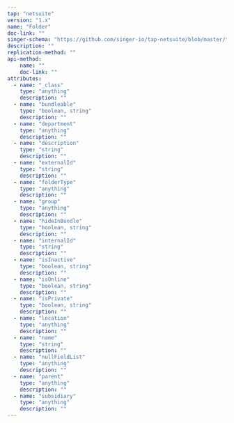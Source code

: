 ```yaml
---
tap: "netsuite"
version: "1.x"
name: "Folder"
doc-link: ""
singer-schema: "https://github.com/singer-io/tap-netsuite/blob/master/tap_netsuite/schemas/Folder.json"
description: ""
replication-method: ""
api-method:
    name: ""
    doc-link: ""
attributes:
  - name: "_class"
    type: "anything"
    description: ""
  - name: "bundleable"
    type: "boolean, string"
    description: ""
  - name: "department"
    type: "anything"
    description: ""
  - name: "description"
    type: "string"
    description: ""
  - name: "externalId"
    type: "string"
    description: ""
  - name: "folderType"
    type: "anything"
    description: ""
  - name: "group"
    type: "anything"
    description: ""
  - name: "hideInBundle"
    type: "boolean, string"
    description: ""
  - name: "internalId"
    type: "string"
    description: ""
  - name: "isInactive"
    type: "boolean, string"
    description: ""
  - name: "isOnline"
    type: "boolean, string"
    description: ""
  - name: "isPrivate"
    type: "boolean, string"
    description: ""
  - name: "location"
    type: "anything"
    description: ""
  - name: "name"
    type: "string"
    description: ""
  - name: "nullFieldList"
    type: "anything"
    description: ""
  - name: "parent"
    type: "anything"
    description: ""
  - name: "subsidiary"
    type: "anything"
    description: ""
---
```

